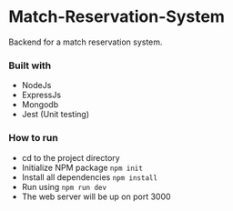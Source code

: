 # Match-Reservation-System
Backend for a match reservation system.
### Built with
- NodeJs
- ExpressJs
- Mongodb
- Jest (Unit testing)
### How to run
- cd to the project directory
- Initialize NPM package `npm init`
- Install all dependencies `npm install`
- Run using `npm run dev`
- The web server will be up on port 3000
